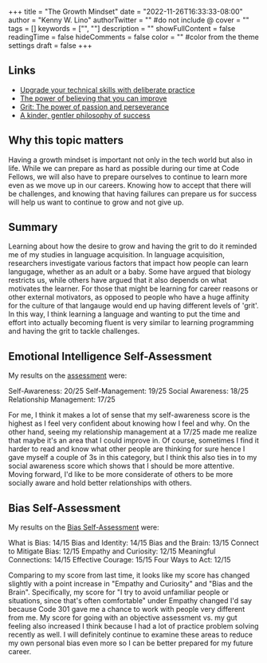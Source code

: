 +++
title = "The Growth Mindset"
date = "2022-11-26T16:33:33-08:00"
author = "Kenny W. Lino"
authorTwitter = "" #do not include @
cover = ""
tags = []
keywords = ["", ""]
description = ""
showFullContent = false
readingTime = false
hideComments = false
color = "" #color from the theme settings
draft = false
+++

## Links

- [Upgrade your technical skills with deliberate practice](https://web.archive.org/web/20160616225417/http://www.happybearsoftware.com/upgrade-your-technical-skills-with-deliberate-practice)
- [The power of believing that you can improve](https://www.ted.com/talks/carol_dweck_the_power_of_believing_that_you_can_improve?language=en)
- [Grit: The power of passion and perseverance](https://www.ted.com/talks/angela_lee_duckworth_grit_the_power_of_passion_and_perseverance)
- [A kinder, gentler philosophy of success](https://www.ted.com/talks/alain_de_botton_a_kinder_gentler_philosophy_of_success)

## Why this topic matters

Having a growth mindset is important not only in the tech world but also in life. While we can prepare as hard as possible during our time at Code Fellows, we will also have to prepare ourselves to continue to learn more even as we move up in our careers. Knowing how to accept that there will be challenges, and knowing that having failures can prepare us for success will help us want to continue to grow and not give up.

## Summary

Learning about how the desire to grow and having the grit to do it reminded me of my studies in language acquisition. In language acquisition, researchers investigate various factors that impact how people can learn langugage, whether as an adult or a baby. Some have argued that biology restricts us, while others have argued that it also depends on what motivates the learner. For those that might be learning for career reasons or other external motivators, as opposed to people who have a huge affinity for the culture of that langauge would end up having different levels of 'grit'. In this way, I think learning a language and wanting to put the time and effort into actually becoming fluent is very similar to learning programming and having the grit to tackle challenges.

## Emotional Intelligence Self-Assessment

My results on the [assessment](https://codefellows.github.io/common_curriculum/career_coaching/201/emotional-intelligence-assessment.pdf) were:

Self-Awareness: 20/25
Self-Management: 19/25
Social Awareness: 18/25
Relationship Management: 17/25

For me, I think it makes a lot of sense that my self-awareness score is the highest as I feel very confident about knowing how I feel and why. On the other hand, seeing my relationship management at a 17/25 made me realize that maybe it's an area that I could improve in. Of course, sometimes I find it harder to read and know what other people are thinking for sure hence I gave myself a couple of 3s in this category, but I think this also ties in to my social awareness score which shows that I should be more attentive. Moving forward, I'd like to be more considerate of others to be more socially aware and hold better relationships with others.

## Bias Self-Assessment

My results on the [Bias Self-Assessment](https://codefellows.github.io/common_curriculum/career_coaching/301/bias-assessment.pdf) were:

What is Bias: 14/15
Bias and Identity: 14/15
Bias and the Brain: 13/15
Connect to Mitigate Bias: 12/15
Empathy and Curiosity: 12/15
Meaningful Connections: 14/15
Effective Courage: 15/15
Four Ways to Act: 12/15

Comparing to my score from last time, it looks like my score has changed slightly with a point increase in "Empathy and Curiosity" and "Bias and the Brain". Specifically, my score for "I try to avoid unfamiliar people or situations, since that's often comfortable" under Empathy changed I'd say because Code 301 gave me a chance to work with people very different from me. My score for going with an objective assessment vs. my gut feeling also increased I think because I had a lot of practice problem solving recently as well. I will definitely continue to examine these areas to reduce my own personal bias even more so I can be better prepared for my future career.
